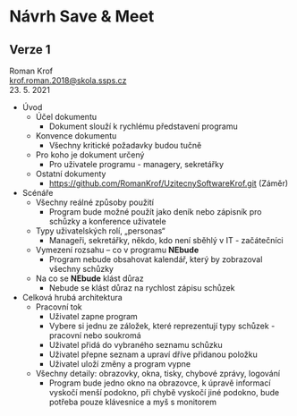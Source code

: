# Návrh Save & Meet
## Verze 1

Roman Krof <br/>
krof.roman.2018@skola.ssps.cz <br/>
23. 5. 2021

* Úvod
  * Účel dokumentu
    * Dokument slouží k rychlému představení programu
  * Konvence dokumentu
    * Všechny kritické požadavky budou tučně
  * Pro koho je dokument určený
    * Pro uživatele programu - managery, sekretářky
  * Ostatní dokumenty
    * https://github.com/RomanKrof/UzitecnySoftwareKrof.git (Záměr)
* Scénáře
  * Všechny reálné způsoby použití
    * Program bude možné použít jako deník nebo zápisník pro schůzky a konference uživatele
  * Typy uživatelských rolí, „personas“
    * Manageři, sekretářky, někdo, kdo není sběhlý v IT - začátečníci
  * Vymezení rozsahu – co v programu **NEbude**
    * Program nebude obsahovat kalendář, který by zobrazoval všechny schůzky
  * Na co se **NEbude** klást důraz
    * Nebude se klást důraz na rychlost zápisu schůzek
* Celková hrubá architektura
  * Pracovní tok
    * Uživatel zapne program
    * Vybere si jednu ze záložek, které reprezentují typy schůzek - pracovní nebo soukromá
    * Uživatel přidá do vybraného seznamu schůzku
    * Uživatel přepne seznam a upraví dříve přidanou položku
    * Uživatel uloží změny a program vypne
  * Všechny detaily: obrazovky, okna, tisky, chybové zprávy, logování
    * Program bude jedno okno na obrazovce, k úpravě informací vyskočí menší podokno, při chybě vyskočí jiné podokno, bude potřeba pouze klávesnice a myš s monitorem
